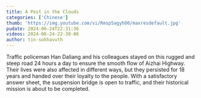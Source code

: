 ```yaml
---
title: A Post in the Clouds
categories: ['Chinese']
thumb: 'https://img.youtube.com/vi/Rmsp5agyhO0/maxresdefault.jpg'
pudate: 2024-06-24T22:31:36
videos: 2024-06-24-22-30-06
author: tin-sokhavuth
---
```

Traffic policeman Han Daliang and his colleagues stayed on this rugged and steep road 24 hours a day to ensure the smooth flow of Aizhai Highway. Their lives were also affected in different ways, but they persisted for 18 years and handed over their loyalty to the people. With a satisfactory answer sheet, the suspension bridge is open to traffic, and their historical mission is about to be completed.